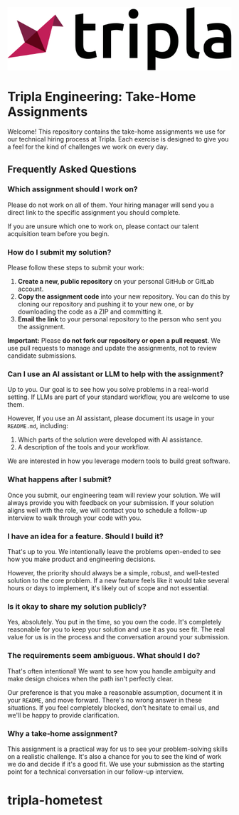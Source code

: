 <div align="center">
   <img src="/img/logo.svg?raw=true" width=600 style="background-color:white;">
</div>

# Tripla Engineering: Take-Home Assignments

Welcome\! This repository contains the take-home assignments we use for our technical hiring process at Tripla. Each exercise is designed to give you a feel for the kind of challenges we work on every day.

## Frequently Asked Questions

### Which assignment should I work on?

Please do not work on all of them. Your hiring manager will send you a direct link to the specific assignment you should complete.

If you are unsure which one to work on, please contact our talent acquisition team before you begin.

### How do I submit my solution?

Please follow these steps to submit your work:

1.  **Create a new, public repository** on your personal GitHub or GitLab account.
2.  **Copy the assignment code** into your new repository. You can do this by cloning our repository and pushing it to your new one, or by downloading the code as a ZIP and committing it.
3.  **Email the link** to your personal repository to the person who sent you the assignment.

**Important:** Please **do not fork our repository or open a pull request**. We use pull requests to manage and update the assignments, not to review candidate submissions.

### Can I use an AI assistant or LLM to help with the assignment?

Up to you. Our goal is to see how you solve problems in a real-world setting. If LLMs are part of your standard workflow, you are welcome to use them.

However, If you use an AI assistant, please document its usage in your `README.md`, including:
1.  Which parts of the solution were developed with AI assistance.
2.  A description of the tools and your workflow.

We are interested in how you leverage modern tools to build great software.

### What happens after I submit?

Once you submit, our engineering team will review your solution. We will always provide you with feedback on your submission. If your solution aligns well with the role, we will contact you to schedule a follow-up interview to walk through your code with you.

### I have an idea for a feature. Should I build it?

That's up to you. We intentionally leave the problems open-ended to see how you make product and engineering decisions.

However, the priority should always be a simple, robust, and well-tested solution to the core problem. If a new feature feels like it would take several hours or days to implement, it's likely out of scope and not essential.

### Is it okay to share my solution publicly?

Yes, absolutely. You put in the time, so you own the code. It's completely reasonable for you to keep your solution and use it as you see fit. The real value for us is in the process and the conversation around your submission.

### The requirements seem ambiguous. What should I do?

That's often intentional\! We want to see how you handle ambiguity and make design choices when the path isn't perfectly clear.

Our preference is that you make a reasonable assumption, document it in your `README`, and move forward. There's no wrong answer in these situations. If you feel completely blocked, don't hesitate to email us, and we'll be happy to provide clarification.

### Why a take-home assignment?

This assignment is a practical way for us to see your problem-solving skills on a realistic challenge. It's also a chance for you to see the kind of work we do and decide if it's a good fit. We use your submission as the starting point for a technical conversation in our follow-up interview.

# tripla-hometest
